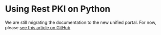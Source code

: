 ﻿# Using Rest PKI on Python

We are still migrating the documentation to the new unified portal. For now, please
[see this article on GitHub](https://github.com/LacunaSoftware/RestPkiSamples/tree/master/Python)
